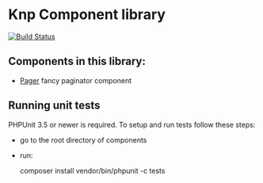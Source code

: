 # Knp Component library

[![Build Status](https://secure.travis-ci.org/KnpLabs/knp-components.png)](http://travis-ci.org/KnpLabs/knp-components)

## Components in this library:

- [Pager](https://github.com/knplabs/knp-components/tree/master/doc/pager/intro.md)
fancy paginator component

## Running unit tests

PHPUnit 3.5 or newer is required.
To setup and run tests follow these steps:

- go to the root directory of components
- run: 

    composer install
    vendor/bin/phpunit -c tests

